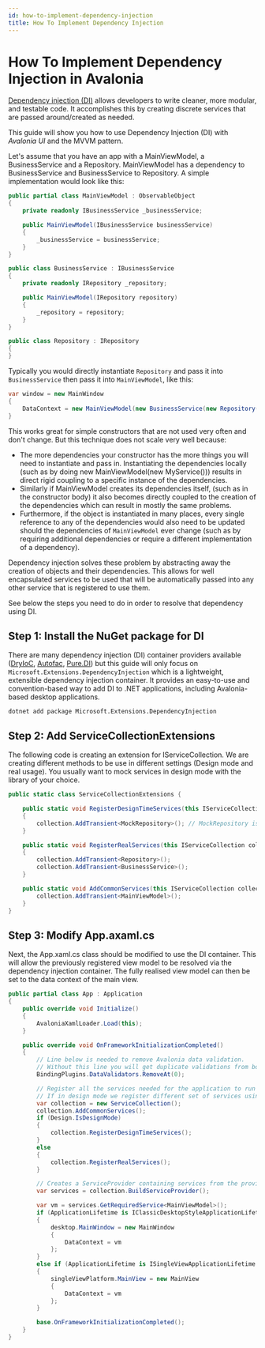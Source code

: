 ```yaml
---
id: how-to-implement-dependency-injection
title: How To Implement Dependency Injection
---
```


# How To Implement Dependency Injection in Avalonia

[Dependency injection (DI)](https://en.wikipedia.org/wiki/Dependency_injection) allows developers to write cleaner, more modular, and testable code. It accomplishes this by creating discrete services that are passed around/created as needed.

This guide will show you how to use Dependency Injection (DI) with _Avalonia UI_ and the MVVM pattern. 

Let's assume that you have an app with a MainViewModel, a BusinessService and a Repository. MainViewModel has a dependency to BusinessService and BusinessService to Repository. A simple implementation would look like this:

```csharp
public partial class MainViewModel : ObservableObject
{
    private readonly IBusinessService _businessService;

    public MainViewModel(IBusinessService businessService)
    {
        _businessService = businessService;
    }
}
```

```csharp
public class BusinessService : IBusinessService
{
    private readonly IRepository _repository;

    public MainViewModel(IRepository repository)
    {
        _repository = repository;
    }
}
```

```csharp
public class Repository : IRepository
{
}
```

Typically you would directly instantiate `Repository` and pass it into `BusinessService` then pass it into `MainViewModel`, like this:

```csharp
var window = new MainWindow
{
    DataContext = new MainViewModel(new BusinessService(new Repository()))
}
```

 This works great for simple constructors that are not used very often and don't change. But this technique does not scale very well because:
- The more dependencies your constructor has the more things you will need to instantiate and pass in. Instantiating the dependencies locally (such as by doing new MainViewModel(new MyService())) results in direct rigid coupling to a specific instance of the dependencies.
- Similarly if MainViewModel creates its dependencies itself, (such as in the constructor body) it also becomes directly coupled to the creation of the dependencies which can result in mostly the same problems. 
- Furthermore, if the object is instantiated in many places, every single reference to any of the dependencies would also need to be updated should the dependencies of `MainViewModel` ever change (such as by requiring additional dependencies or require a different implementation of a dependency). 

Dependency injection solves these problem by abstracting away the creation of objects and their dependencies. This allows for well encapsulated services to be used that will be automatically passed into any other service that is registered to use them. 

See below the steps you need to do in order to resolve that dependency using DI.

## Step 1: Install the NuGet package for DI
There are many dependency injection (DI) container providers available ([DryIoC](https://github.com/dadhi/DryIoc), [Autofac](https://github.com/autofac/Autofac), [Pure.DI](https://github.com/DevTeam/Pure.DI)) but this guide will only focus on `Microsoft.Extensions.DependencyInjection` which is a lightweight, extensible dependency injection container. It provides an easy-to-use and convention-based way to add DI to .NET applications, including Avalonia-based desktop applications.

```shell
dotnet add package Microsoft.Extensions.DependencyInjection
```

## Step 2: Add ServiceCollectionExtensions 
The following code is creating an extension for IServiceCollection. We are creating different methods to be use in different settings (Design mode and real usage). You usually want to mock services in design mode with the library of your choice.    

```csharp
public static class ServiceCollectionExtensions {

    public static void RegisterDesignTimeServices(this IServiceCollection collection)
    {
        collection.AddTransient<MockRepository>(); // MockRepository is a mock instance of IRepository
    }

    public static void RegisterRealServices(this IServiceCollection collection)
    {
        collection.AddTransient<Repository>();
        collection.AddTransient<BusinessService>();
    }

    public static void AddCommonServices(this IServiceCollection collection) {
        collection.AddTransient<MainViewModel>();
    }
}
```

## Step 3: Modify App.axaml.cs
Next, the App.xaml.cs class should be modified to use the DI container. This will allow the previously registered view model to be resolved via the dependency injection container. The fully realised view model can then be set to the data context of the main view. 

```csharp
public partial class App : Application
{
    public override void Initialize()
    {
        AvaloniaXamlLoader.Load(this);
    }

    public override void OnFrameworkInitializationCompleted()
    {
        // Line below is needed to remove Avalonia data validation.
        // Without this line you will get duplicate validations from both Avalonia and CT
        BindingPlugins.DataValidators.RemoveAt(0);

        // Register all the services needed for the application to run
        // If in design mode we register different set of services using the extension method from step 2
        var collection = new ServiceCollection();
        collection.AddCommonServices();
        if (Design.IsDesignMode)
        {
            collection.RegisterDesignTimeServices();
        }
        else
        {
            collection.RegisterRealServices();
        }

        // Creates a ServiceProvider containing services from the provided IServiceCollection
        var services = collection.BuildServiceProvider();

        var vm = services.GetRequiredService<MainViewModel>();
        if (ApplicationLifetime is IClassicDesktopStyleApplicationLifetime desktop)
        {
            desktop.MainWindow = new MainWindow
            {
                DataContext = vm
            };
        }
        else if (ApplicationLifetime is ISingleViewApplicationLifetime singleViewPlatform)
        {
            singleViewPlatform.MainView = new MainView
            {
                DataContext = vm
            };
        }

        base.OnFrameworkInitializationCompleted();
    }
}
```